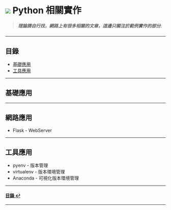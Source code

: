 # ![](https://drive.google.com/uc?id=10INx5_pkhMcYRdx_OO4rXNXxcsvPtBYq) Python 相關實作

> ##### 理論請自行找，網路上有很多相關的文章，這邊只關注於範例實作的部分.

---

<!--ts-->
## 目錄
* [基礎應用](#基礎應用)
* [工具應用](#工具應用)
<!--te-->

---

## 基礎應用

---

## 網路應用
* Flask - WebServer
  
---

## 工具應用
* pyenv - 版本管理
* virtualenv - 版本環境管理
* Anaconda - 可視化版本環境管理

---

<!--ts-->
#### [目錄 ↩](#目錄)
<!--te-->
---
